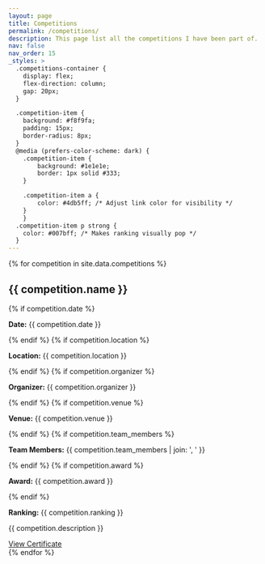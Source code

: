 ```yaml
---
layout: page
title: Competitions
permalink: /competitions/
description: This page list all the competitions I have been part of.
nav: false
nav_order: 15
_styles: >
  .competitions-container {
    display: flex;
    flex-direction: column;
    gap: 20px;
  }

  .competition-item {
    background: #f8f9fa;
    padding: 15px;
    border-radius: 8px;
  }
  @media (prefers-color-scheme: dark) {
    .competition-item {
        background: #1e1e1e;
        border: 1px solid #333;
    }

    .competition-item a {
        color: #4db5ff; /* Adjust link color for visibility */
    }
    }
  .competition-item p strong {
    color: #007bff; /* Makes ranking visually pop */
  }
---
```


<div class="competitions-container">
    {% for competition in site.data.competitions %}
    <div class="competition-item">
        <h2>{{ competition.name }}</h2>
        {% if competition.date %}
            <p><strong>Date:</strong> {{ competition.date }}</p>
        {% endif %}
        {% if competition.location %}
            <p><strong>Location:</strong> {{ competition.location }}</p>
        {% endif %}
        {% if competition.organizer %}
            <p><strong>Organizer:</strong> {{ competition.organizer }}</p>
        {% endif %}
        {% if competition.venue %}
            <p><strong>Venue:</strong> {{ competition.venue }}</p>
        {% endif %}
        {% if competition.team_members %}
            <p><strong>Team Members:</strong> {{ competition.team_members | join: ', ' }}</p>
        {% endif %}
        {% if competition.award %}
            <p><strong>Award:</strong> {{ competition.award }}</p>
        {% endif %}
        <p><strong>Ranking:</strong> {{ competition.ranking }}</p>
        <p>{{ competition.description }}</p>
        <a href="{{ competition.certificate }}" target="_blank">View Certificate</a>
    </div>
    {% endfor %}
</div>
